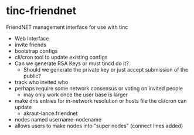 tinc-friendnet
==============

FriendNET management interface for use with tinc


* Web Interface
* invite friends
* bootstrap configs
* cli/cron tool to update existing configs
* Can we generate RSA Keys or must tincd do it?
  * Should we generate the private key or just accept submission of the public?
* track who invited who
* perhaps require some network consensus or voting on invited people
  * may only work once the user base is larger
* make dns entries for in-network resolution or hosts file the cli/cron can update
  * akraut-lance.friendnet
* nodes named username-nodename
* allows users to make nodes into "super nodes" (connect lines added)
